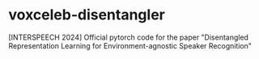 # voxceleb-disentangler
[INTERSPEECH 2024] Official pytorch code for the paper "Disentangled Representation Learning for Environment-agnostic Speaker Recognition"

